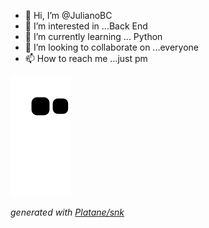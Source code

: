 - 👋 Hi, I’m @JulianoBC
- 👀 I’m interested in ...Back End
- 🌱 I’m currently learning ... Python
- 💞️ I’m looking to collaborate on ...everyone
- 📫 How to reach me ...just pm

<!---
JulianoBC/JulianoBC is a ✨ special ✨ repository because its `README.md` (this file) appears on your GitHub profile.
You can click the Preview link to take a look at your changes.
--->


![Snake animation](https://github.com/JulianoBC/JulianoBC/blob/output/github-contribution-grid-snake.svg)


_generated with [Platane/snk](https://github.com/Platane/snk)_
